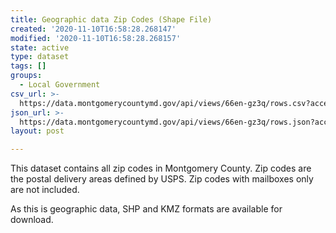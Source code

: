 ```yaml
---
title: Geographic data Zip Codes (Shape File)
created: '2020-11-10T16:58:28.268147'
modified: '2020-11-10T16:58:28.268157'
state: active
type: dataset
tags: []
groups:
  - Local Government
csv_url: >-
  https://data.montgomerycountymd.gov/api/views/66en-gz3q/rows.csv?accessType=DOWNLOAD
json_url: >-
  https://data.montgomerycountymd.gov/api/views/66en-gz3q/rows.json?accessType=DOWNLOAD
layout: post

---
```

This dataset contains all zip codes in Montgomery County. Zip codes are the postal delivery areas defined by USPS. Zip codes with mailboxes only are not included.

As this is geographic data, SHP and KMZ formats are available for download.
